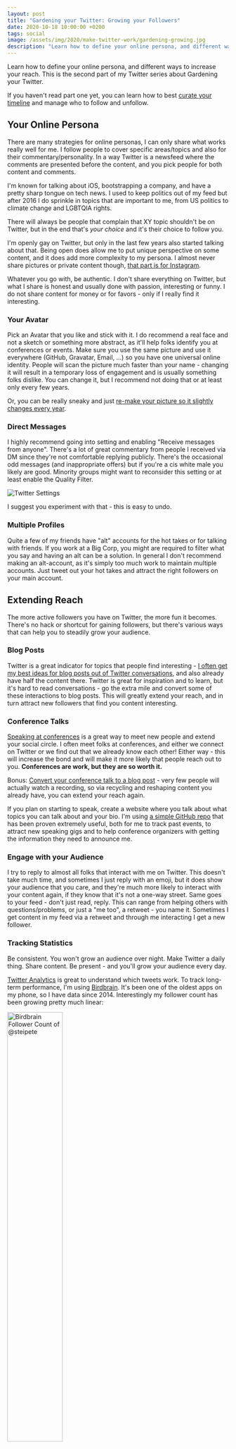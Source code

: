 ```yaml
---
layout: post
title: "Gardening your Twitter: Growing your Followers"
date: 2020-10-18 10:00:00 +0200
tags: social
image: /assets/img/2020/make-twitter-work/gardening-growing.jpg
description: "Learn how to define your online persona, and different ways to increase your reach. This is the second part of my Twitter series about Gardening your Twitter."
---
```


Learn how to define your online persona, and different ways to increase your reach. This is the second part of my Twitter series about Gardening your Twitter. 

If you haven't read part one yet, you can learn how to best [curate your timeline](/posts/curating-your-twitter-timeline/) and manage who to follow and unfollow.

## Your Online Persona

There are many strategies for online personas, I can only share what works really well for me. I follow people to cover specific areas/topics and also for their commentary/personality. In a way Twitter is a newsfeed where the comments are presented before the content, and you pick people for both content and comments.

I'm known for talking about iOS, bootstrapping a company, and have a pretty sharp tongue on tech news. I used to keep politics out of my feed but after 2016 I do sprinkle in topics that are important to me, from US politics to climate change and LGBTQIA rights.

There will always be people that complain that XY topic shouldn't be on Twitter, but in the end that's *your choice* and it's their choice to follow you.

I'm openly gay on Twitter, but only in the last few years also started talking about that. Being open does allow me to put unique perspective on some content, and it does add more complexity to my persona. I almost never share pictures or private content though, [that part is for Instagram](https://www.instagram.com/sportg33k/).

Whatever you go with, be authentic. I don't share everything on Twitter, but what I share is honest and usually done with passion, interesting or funny. I do not share content for money or for favors - only if I really find it interesting.

### Your Avatar

Pick an Avatar that you like and stick with it. I do recommend a real face and not a sketch or something more abstract, as it'll help folks identify you at conferences or events. Make sure you use the same picture and use it everywhere (GitHub, Gravatar, Email, ...) so you have one universal online identity. People will scan the picture much faster than your name - changing it will result in a temporary loss of engagement and is usually something folks dislike. You can change it, but I recommend not doing that or at least only every few years.

Or, you can be really sneaky and just [re-make your picture so it slightly changes every year](https://krausefx.com/blog/continuous-delivery-for-your-profile-picture).

### Direct Messages

I highly recommend going into setting and enabling "Receive messages from anyone". There's a lot of great commentary from people I received via DM since they're not comfortable replying publicly. There's the occasional odd messages (and inappropriate offers) but if you're a cis white male you likely are good. Minority groups might want to reconsider this setting or at least enable the Quality Filter.

![Twitter Settings](/assets/img/2020/make-twitter-work/settings.png)

I suggest you experiment with that - this is easy to undo.

### Multiple Profiles

Quite a few of my friends have "alt" accounts for the hot takes or for talking with friends. If you work at a Big Corp, you might are required to filter what you say and having an alt can be a solution. In general I don't recommend making an alt-account, as it's simply too much work to maintain multiple accounts. Just tweet out your hot takes and attract the right followers on your main account.

## Extending Reach

The more active followers you have on Twitter, the more fun it becomes. There's no hack or shortcut for gaining followers, but there's various ways that can help you to steadily grow your audience.

### Blog Posts

Twitter is a great indicator for topics that people find interesting - [I often get my best ideas for blog posts out of Twitter conversations](https://twitter.com/steipete/status/1297956386836566016), and also already have half the content there. Twitter is great for inspiration and to learn, but it's hard to read conversations - go the extra mile and convert some of these interactions to blog posts. This will greatly extend your reach, and in turn attract new followers that find you content interesting.

### Conference Talks

[Speaking at conferences](https://steipete.tv/) is a great way to meet new people and extend your social circle. I often meet folks at conferences, and either we connect on Twitter or we find out that we already know each other! Either way - this will increase the bond and will make it more likely that people reach out to you. **Conferences are work, but they are so worth it.** 

Bonus: [Convert your conference talk to a blog post](https://pspdfkit.com/blog/2018/binary-frameworks-swift/) - very few people will actually watch a recording, so via recycling and reshaping content you already have, you can extend your reach again.

If you plan on starting to speak, create a website where you talk about what topics you can talk about and your bio. I'm using [a simple GitHub repo](https://github.com/steipete/speaking) that has been proven extremely useful, both for me to track past events, to attract new speaking gigs and to help conference organizers with getting the information they need to announce me.

### Engage with your Audience

I try to reply to almost all folks that interact with me on Twitter. This doesn't take much time, and sometimes I just reply with an emoji, but it does show your audience that you care, and they're much more likely to interact with your content again, if they know that it's not a one-way street. Same goes to your feed - don't just read, reply. This can range from helping others with questions/problems, or just a "me too", a retweet - you name it. Sometimes I get content in my feed via a retweet and through me interacting I get a new follower.

### Tracking Statistics

Be consistent. You won't grow an audience over night. Make Twitter a daily thing. Share content. Be present - and you'll grow your audience every day.

[Twitter Analytics](https://analytics.twitter.com/) is great to understand which tweets work. To track long-term performance, I'm using [Birdbrain](http://birdbrainapp.com/). It's been one of the oldest apps on my phone, so I have data since 2014. Interestingly my follower count has been growing pretty much linear:

<img src="/assets/img/2020/make-twitter-work/follower.png" alt="Birdbrain Follower Count of @steipete" width="50%">

## Tweets that Work

I do share a lot of news articles. I often just quote something interesting from the news if it's not something that needs a strong commentary, but something that does show that it's worth your time.

The tweets that are the most engaging however usually are original content, usually in context with your audience and topics of interest. Here's some of my top performing tweets of the last few months, with about 80k-450k impressions. Sometimes it's the [stupid tweets that explode](https://twitter.com/steipete/status/1310331623729229827), sometimes you [don't need words](https://twitter.com/steipete/status/1306884214252613632?s=20). It also can be news commentary, if the comment [really nails it](https://twitter.com/steipete/status/1288151223028322304), or just [really fits](https://twitter.com/steipete/status/1281547449660825601).

{% twitter https://twitter.com/steipete/status/1313864628967964672?s=21 %}

{% twitter https://twitter.com/steipete/status/1317061856901570560?s=20 %}

### Using Threads

Lately I've been using more and more threads to connect tweets over time - this has been proven to be really great, as it immediately gives people context, they can read more and the official Twitter client also does show usually 2-3 tweets in a thread, giving you more "space" in the timeline. An example is this:

{% twitter https://twitter.com/steipete/status/1277623561604214784 %}

## Curating your Timeline

Who you follow defines your Twitter experience. Learn how you can garden your Twitter Timeline to keep it fun and interesting, [in the second part of this series](/posts/curating-your-twitter-timeline/).

## Addendum: Building Personal Brands for Introverts

I've given a talk at UIKonf in Berlin in 2018 about Building Personal Brands for Introverts, which is still highly relevant and goes even deeper into defining your online identity.

<iframe width="560" height="315" src="https://www.youtube-nocookie.com/embed/0c6izSzP-KQ" frameborder="0" allow="accelerometer; autoplay; clipboard-write; encrypted-media; gyroscope; picture-in-picture" allowfullscreen></iframe>